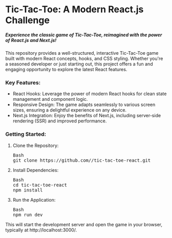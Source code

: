 <h1>Tic-Tac-Toe: A Modern React.js Challenge</h1>

<h5>Experience the classic game of Tic-Tac-Toe, reimagined with the power of React.js and Next.js!</h5>

<p>This repository provides a well-structured, interactive Tic-Tac-Toe game built with modern React concepts, hooks, and CSS styling. Whether you're a seasoned developer or just starting out, this project offers a fun and engaging opportunity to explore the latest React features.</p>

<h3>Key Features:</h3>
<ul>
<li>React Hooks: Leverage the power of modern React hooks for clean state management and component logic.</li>
<li>Responsive Design: The game adapts seamlessly to various screen sizes, ensuring a delightful experience on any device.</li>
<li>Next.js Integration: Enjoy the benefits of Next.js, including server-side rendering (SSR) and improved performance.</li>
</ul>
<h3>Getting Started:</h3>
<ol>
<li>Clone the Repository:</li>
<pre>Bash
git clone https://github.com/<your-username>/tic-tac-toe-react.git</pre>

<li>Install Dependencies:</li>
<pre>Bash
cd tic-tac-toe-react
npm install</pre>

<li>Run the Application:</li>
<pre>Bash
npm run dev</pre>
</ol>

This will start the development server and open the game in your browser, typically at http://localhost:3000/.
